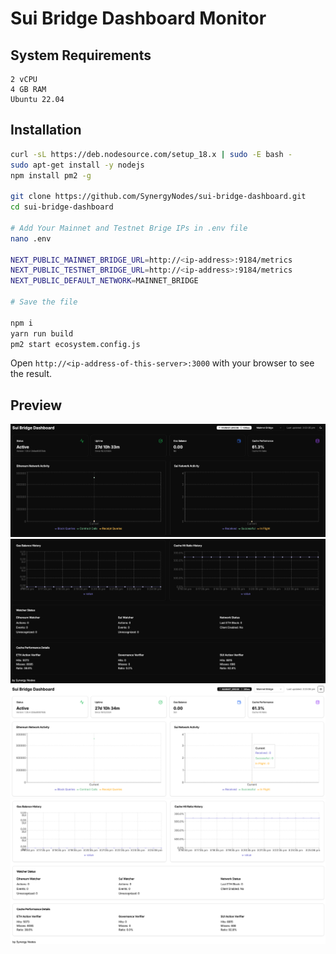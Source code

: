 # Sui Bridge Dashboard Monitor

## System Requirements


```
2 vCPU
4 GB RAM
Ubuntu 22.04
```

## Installation

```bash
curl -sL https://deb.nodesource.com/setup_18.x | sudo -E bash -
sudo apt-get install -y nodejs
npm install pm2 -g

git clone https://github.com/SynergyNodes/sui-bridge-dashboard.git
cd sui-bridge-dashboard

# Add Your Mainnet and Testnet Brige IPs in .env file
nano .env

NEXT_PUBLIC_MAINNET_BRIDGE_URL=http://<ip-address>:9184/metrics
NEXT_PUBLIC_TESTNET_BRIDGE_URL=http://<ip-address>:9184/metrics
NEXT_PUBLIC_DEFAULT_NETWORK=MAINNET_BRIDGE

# Save the file

npm i
yarn run build
pm2 start ecosystem.config.js
```

Open ``http://<ip-address-of-this-server>:3000`` with your browser to see the result.

## Preview

<img src="https://raw.githubusercontent.com/SynergyNodes/general_images/refs/heads/main/sui-bridge-dashboard/sui-bridge-dashboard-1.png" width="750">
<img src="https://raw.githubusercontent.com/SynergyNodes/general_images/refs/heads/main/sui-bridge-dashboard/sui-bridge-dashboard-2.png" width="750">
<img src="https://raw.githubusercontent.com/SynergyNodes/general_images/refs/heads/main/sui-bridge-dashboard/sui-bridge-dashboard-3.png" width="750">
<img src="https://raw.githubusercontent.com/SynergyNodes/general_images/refs/heads/main/sui-bridge-dashboard/sui-bridge-dashboard-4.png" width="750">
